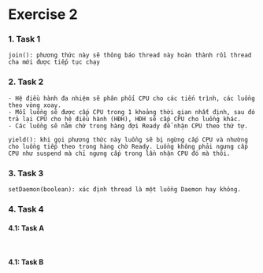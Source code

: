 # Exercise 2

### 1. Task 1
```
join(): phương thức này sẽ thông báo thread này hoàn thành rồi thread cha mới được tiếp tục chạy
```

### 2. Task 2
```
- Hệ điều hành đa nhiệm sẽ phân phối CPU cho các tiến trình, các luồng theo vòng xoay. 
- Mỗi luồng sẽ được cấp CPU trong 1 khoảng thời gian nhất định, sau đó trả lại CPU cho hệ điều hành (HĐH), HĐH sẽ cấp CPU cho luồng khác.
- Các luồng sẽ nằm chờ trong hàng đợi Ready để nhận CPU theo thứ tự.

yield(): khi gọi phương thức này luồng sẽ bị ngừng cấp CPU và nhường cho luồng tiếp theo trong hàng chờ Ready. Luồng không phải ngưng cấp CPU như suspend mà chỉ ngưng cấp trong lần nhận CPU đó mà thôi.
```

### 3. Task 3
```
setDaemon(boolean): xác định thread là một luồng Daemon hay không.
```

### 4. Task 4
#### 4.1: Task A
```
    
```

#### 4.1: Task B
```

```